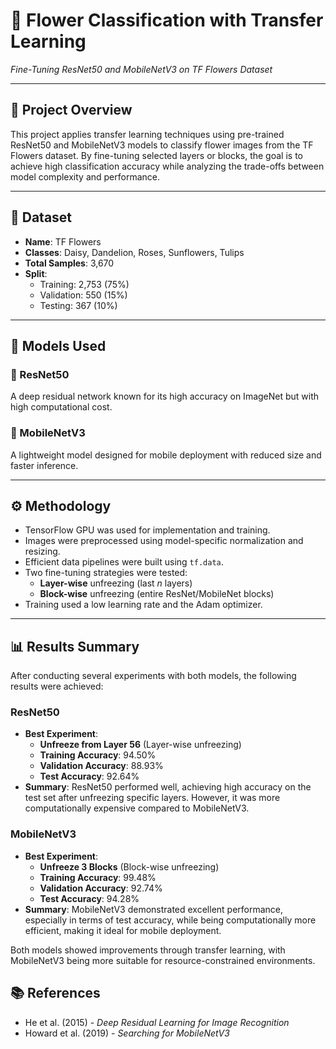 # 🌸 Flower Classification with Transfer Learning  
*Fine-Tuning ResNet50 and MobileNetV3 on TF Flowers Dataset*

---

## 📍 Project Overview  
This project applies transfer learning techniques using pre-trained ResNet50 and MobileNetV3 models to classify flower images from the TF Flowers dataset. By fine-tuning selected layers or blocks, the goal is to achieve high classification accuracy while analyzing the trade-offs between model complexity and performance.

---

## 🧾 Dataset  
- **Name**: TF Flowers  
- **Classes**: Daisy, Dandelion, Roses, Sunflowers, Tulips  
- **Total Samples**: 3,670  
- **Split**:
  - Training: 2,753 (75%)  
  - Validation: 550 (15%)  
  - Testing: 367 (10%)

---

## 🧠 Models Used  

### 🔹 ResNet50  
A deep residual network known for its high accuracy on ImageNet but with high computational cost.  

### 🔹 MobileNetV3  
A lightweight model designed for mobile deployment with reduced size and faster inference.

---

## ⚙️ Methodology  
- TensorFlow GPU was used for implementation and training.  
- Images were preprocessed using model-specific normalization and resizing.  
- Efficient data pipelines were built using `tf.data`.  
- Two fine-tuning strategies were tested:  
  - **Layer-wise** unfreezing (last *n* layers)  
  - **Block-wise** unfreezing (entire ResNet/MobileNet blocks)  
- Training used a low learning rate and the Adam optimizer.

---

## 📊 Results Summary  
After conducting several experiments with both models, the following results were achieved:

### **ResNet50**  
- **Best Experiment**:  
  - **Unfreeze from Layer 56** (Layer-wise unfreezing)  
  - **Training Accuracy**: 94.50%  
  - **Validation Accuracy**: 88.93%  
  - **Test Accuracy**: 92.64%  
- **Summary**: ResNet50 performed well, achieving high accuracy on the test set after unfreezing specific layers. However, it was more computationally expensive compared to MobileNetV3.

### **MobileNetV3**  
- **Best Experiment**:  
  - **Unfreeze 3 Blocks** (Block-wise unfreezing)  
  - **Training Accuracy**: 99.48%  
  - **Validation Accuracy**: 92.74%  
  - **Test Accuracy**: 94.28%  
- **Summary**: MobileNetV3 demonstrated excellent performance, especially in terms of test accuracy, while being computationally more efficient, making it ideal for mobile deployment.

Both models showed improvements through transfer learning, with MobileNetV3 being more suitable for resource-constrained environments.



## 📚 References  
- He et al. (2015) - *Deep Residual Learning for Image Recognition*  
- Howard et al. (2019) - *Searching for MobileNetV3*
